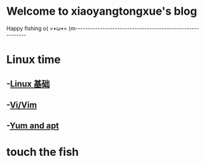 # Welcome to xiaoyangtongxue's blog

Happy           fishing   o( =•ω•= )m----------------------------------------------------------

# Linux time

##  -[Linux 基础](https://github.com/xiaoyangtongxue1121/xiaoyangtongxue1121.github.io/blob/gh-pages/notes/Linux.md)
##  -[Vi/Vim](https://github.com/xiaoyangtongxue1121/xiaoyangtongxue1121.github.io/blob/gh-pages/notes/ViVim%E2%80%94%E2%80%94%E6%96%87%E6%9C%AC%E7%BC%96%E8%BE%91%E5%99%A8.md)
## -[Yum and apt](https://github.com/xiaoyangtongxue1121/xiaoyangtongxue1121.github.io/blob/gh-pages/notes/Yum%20and%20apt.md)
 
# touch the fish
